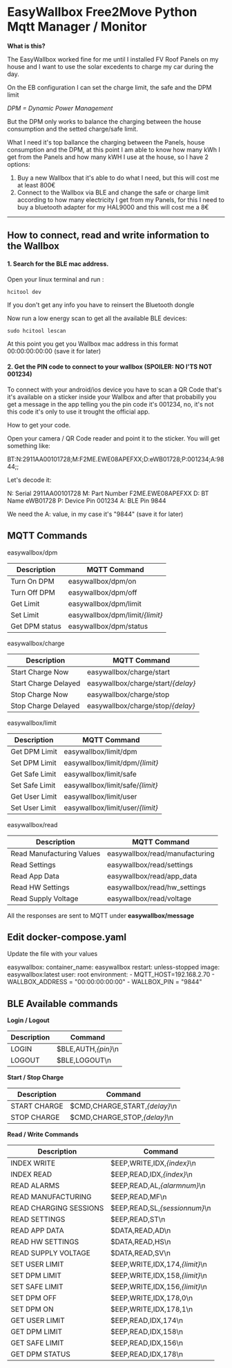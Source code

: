 # EasyWallbox Free2Move Python Mqtt Manager / Monitor

**What is this?**

The EasyWallbox worked fine for me until I installed FV Roof Panels on my house and I want to use the solar excedents to charge my car during the day.

On the EB configuration I can set the charge limit, the safe and the DPM limit

*DPM = Dynamic Power Management*

But the DPM only works to balance the charging between the house consumption and the setted charge/safe limit.

What I need it's top ballance the charging between the Panels, house consumption and the DPM, at this point I am able to know how many kWh I get from the Panels and how many kWH I use at the house, so I have 2 options:

1. Buy a new Wallbox that it's able to do what I need, but this will cost me at least 800€
2. Connect to the Wallbox via BLE and change the safe or charge limit according to how many electricity I get from my Panels, for this I need to buy a bluetooth adapter for my HAL9000 and this will cost me a 8€


---

## How to connect, read and write information to the Wallbox

#### 1. Search for the BLE mac address.

Open your linux terminal and run :

```
hcitool dev
```

If you don't get any info you have to reinsert the Bluetooth dongle

Now run a low energy scan to get all the available BLE devices:

```
sudo hcitool lescan
```


At this point you get you Wallbox mac address in this format 00:00:00:00:00 (save it for later)


#### 2. Get the PIN code to connect to your wallbox (SPOILER: NO I'TS NOT 001234)

To connect with your android/ios device you have to scan a QR Code that's it's available on a sticker inside your Wallbox and after that probabilly you get a message in the app telling you the pin code it's 001234, no, it's not this code it's only to use it trought the official app.

How to get your code.

Open your camera / QR Code reader and point it to the sticker. You will get something like:

BT:N:2911AA00101728;M:F2ME.EWE08APEFXX;D:eWB01728;P:001234;A:9844;;

Let's decode it:

N: Serial               2911AA00101728
M: Part Number          F2ME.EWE08APEFXX
D: BT Name              eWB01728
P: Device Pin           001234
A: BLE Pin              9844

We need the A: value, in my case it's "9844" (save it for later)

## MQTT Commands ##

easywallbox/dpm 

| Description    | MQTT Command  |
|----------------| ------------- |
| Turn On DPM    | easywallbox/dpm/on |
| Turn Off DPM   | easywallbox/dpm/off | 
| Get Limit      | easywallbox/dpm/limit | 
| Set Limit      | easywallbox/dpm/limit/*{limit}* | 
| Get DPM status | easywallbox/dpm/status | 


easywallbox/charge

| Description          | MQTT Command  |
|----------------------| ------------- |
| Start Charge Now     | easywallbox/charge/start |
| Start Charge Delayed | easywallbox/charge/start/*{delay}* |
| Stop Charge Now      | easywallbox/charge/stop |
| Stop Charge Delayed  | easywallbox/charge/stop/*{delay}* |

easywallbox/limit

| Description    | MQTT Command  |
|----------------| ------------- |
| Get DPM Limit  | easywallbox/limit/dpm |
| Set DPM Limit  | easywallbox/limit/dpm/*{limit}* |
| Get Safe Limit | easywallbox/limit/safe |
| Set Safe Limit | easywallbox/limit/safe/*{limit}* |
| Get User Limit | easywallbox/limit/user |
| Set User Limit | easywallbox/limit/user/*{limit}* |

easywallbox/read

| Description               | MQTT Command  |
|---------------------------| ------------- |
| Read Manufacturing Values | easywallbox/read/manufacturing |
| Read Settings             | easywallbox/read/settings |
| Read App Data             | easywallbox/read/app_data |
| Read HW Settings          | easywallbox/read/hw_settings |
| Read Supply Voltage       | easywallbox/read/voltage |

All the responses are sent to MQTT under **easywallbox/message**

## Edit docker-compose.yaml

Update the file with your values

easywallbox:
    container_name: easywallbox
    restart: unless-stopped
    image: easywallbox:latest
    user: root
    environment:
      - MQTT_HOST=192.168.2.70
      - WALLBOX_ADDRESS = "00:00:00:00:00"
      - WALLBOX_PIN = "9844"


## BLE Available commands

**Login / Logout**

| Description | Command |
|-------------| ------------- |
| LOGIN       | $BLE,AUTH,*{pin}*\n |
| LOGOUT      | $BLE,LOGOUT\n |


**Start / Stop Charge**

| Description  | Command |
|--------------| ------------- |
| START CHARGE | $CMD,CHARGE,START,*{delay}*\n 
| STOP CHARGE  | $CMD,CHARGE,STOP,*{delay}*\n  


**Read / Write Commands**

| Description            | Command |
| ---------------------- | ------------- |
| INDEX WRITE            | $EEP,WRITE,IDX,*{index}*\n |
| INDEX READ             | $EEP,READ,IDX,*{index}*\n |
| READ ALARMS            | $EEP,READ,AL,*{alarmnum}*\n |
| READ MANUFACTURING     | $EEP,READ,MF\n |
| READ CHARGING SESSIONS | $EEP,READ,SL,*{sessionnum}*\n |
| READ SETTINGS          | $EEP,READ,ST\n |
| READ APP DATA          | $DATA,READ,AD\n |
| READ HW SETTINGS       | $DATA,READ,HS\n |
| READ SUPPLY VOLTAGE    | $DATA,READ,SV\n |
| SET USER LIMIT         | $EEP,WRITE,IDX,174,*{limit}*\n |
| SET DPM LIMIT          | $EEP,WRITE,IDX,158,*{limit}*\n |
| SET SAFE LIMIT         | $EEP,WRITE,IDX,156,*{limit}*\n |
| SET DPM OFF            | $EEP,WRITE,IDX,178,0\n |
| SET DPM ON             | $EEP,WRITE,IDX,178,1\n |
| GET USER LIMIT         | $EEP,READ,IDX,174\n |
| GET DPM LIMIT          | $EEP,READ,IDX,158\n |
| GET SAFE LIMIT         | $EEP,READ,IDX,156\n |
| GET DPM STATUS         | $EEP,READ,IDX,178\n |



